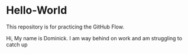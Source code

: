 # Hello-World
This repository is for practicing the GitHub Flow.

Hi, My name is Dominick. I am way behind on work and am struggling to catch up

